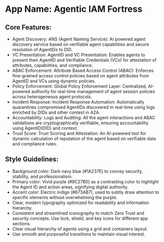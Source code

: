 # **App Name**: Agentic IAM Fortress

## Core Features:

- Agent Discovery: ANS (Agent Naming Service): AI powered agent discovery service based on verifiable agent capabilities and secure resolution of AgentIDs to DID.
- VC Presentation: AgentID and VC Presentation: Enables agents to present their AgentID and Verifiable Credentials (VCs) for attestation of attributes, capabilities, and compliance.
- ABAC Enforcement: Attribute Based Access Control (ABAC): Enforces fine-grained access control policies based on agent attributes from AgentID and VCs using dynamic policies.
- Policy Enforcement: Global Policy Enforcement Layer: Centralized, AI-powered authority for real-time management of agent session policies across heterogeneous agent protocols.
- Incident Response: Incident Response Automation: Automatically quarantines compromised AgentIDs discovered in real-time using logs enriched by DIDs and other context in A2A.
- Accountability: Logs and Auditing: All the agent interactions and ABAC validations are cryptographically verifiable, ensuring accountability using AgentID(DID) and context.
- Trust Score: Trust Scoring and Attestation: An AI-powered tool for dynamic calculation of reputation of the agent based on verifiable data and compliance rules.

## Style Guidelines:

- Background color: Dark navy blue (#1A237E) to convey security, stability, and professionalism.
- Primary color: Vivid purple (#9C27B0) as a contrasting color to highlight the Agent ID and action areas, signifying digital authority.
- Accent color: Electric indigo (#673AB7), used to subtly draw attention to specific elements without overwhelming the purple. 
- Clear, modern typography optimized for readability and information hierarchy.
- Consistent and streamlined iconography to match Zero Trust and security concepts. Use lock, shield, and key icons for different app sections.
- Clear visual hierarchy of agents using a grid and containers layout.
- Use smooth and purposeful transitions to maintain visual interest.